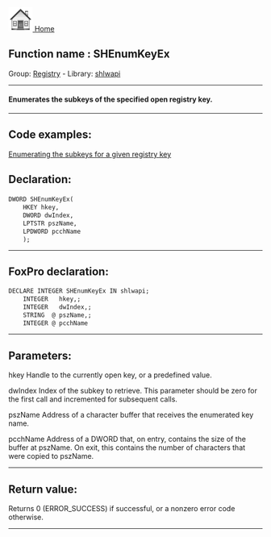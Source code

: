 [<img src="../../images/home.png"> Home ](https://github.com/VFPX/Win32API)  

## Function name : SHEnumKeyEx
Group: [Registry](../../functions_group.md#Registry)  -  Library: [shlwapi](../../libraries.md#shlwapi)  
***  


#### Enumerates the subkeys of the specified open registry key.
***  


## Code examples:
[Enumerating the subkeys for a given registry key](../../samples/sample_130.md)  

## Declaration:
```foxpro  
DWORD SHEnumKeyEx(
    HKEY hkey,
    DWORD dwIndex,
    LPTSTR pszName,
    LPDWORD pcchName
    );  
```  
***  


## FoxPro declaration:
```foxpro  
DECLARE INTEGER SHEnumKeyEx IN shlwapi;
   	INTEGER   hkey,;
   	INTEGER   dwIndex,;
   	STRING  @ pszName,;
   	INTEGER @ pcchName  
```  
***  


## Parameters:
hkey 
Handle to the currently open key, or a predefined value.

dwIndex 
Index of the subkey to retrieve. This parameter should be zero for the first call and incremented for subsequent calls. 

pszName 
Address of a character buffer that receives the enumerated key name. 

pcchName 
Address of a DWORD that, on entry, contains the size of the buffer at pszName. On exit, this contains the number of characters that were copied to pszName.  
***  


## Return value:
Returns 0 (ERROR_SUCCESS) if successful, or a nonzero error code otherwise.  
***  

